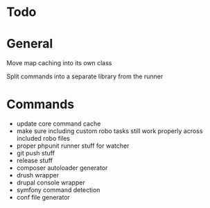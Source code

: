 # Todo

# General

Move map caching into its own class

Split commands into a separate library from the runner


# Commands

- update core command cache
- make sure including custom robo tasks still work properly across included robo files
- proper phpunit runner stuff for watcher
- git push stuff
- release stuff
- composer autoloader generator
- drush wrapper
- drupal console wrapper
- symfony command detection
- conf file generator
